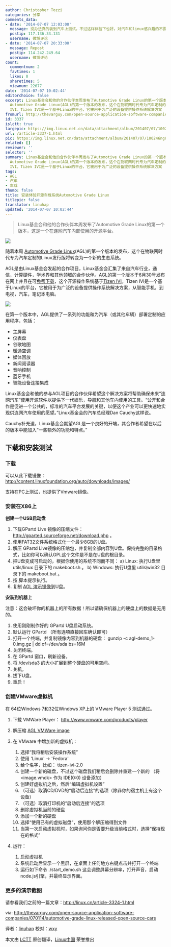```yaml
---
author: Christopher Tozzi
categories: 分享
comments_data:
- date: '2014-07-07 12:03:00'
  message: 没办法真的装到汽车上测试，不过这样体验下也好。对汽车和linux感兴趣的不要错过！
  postip: 117.136.33.131
  username: 微博评论
- date: '2014-07-07 20:33:00'
  message: Repost
  postip: 114.242.249.64
  username: 微博评论
count:
  commentnum: 2
  favtimes: 1
  likes: 0
  sharetimes: 5
  viewnum: 22677
date: '2014-07-07 10:02:44'
editorchoice: false
excerpt: Linux基金会和他的合作伙伴本周发布了Automotive Grade Linux的第一个版本，这是一个在连网汽车内部使用的开源平台。   随着本周
  Automotive Grade Linux(AGL)的第一个版本的发布，这个在物联网时代专为汽车定制的Linux发行版将转变为一个新的生态系统。 AGL是由Linux基金会发起的合作项目，Linux基金会汇集了来自汽车行业，通信，计算硬件，学术界和其他领域的合作伙伴。AGL的第一个版本于6月30号发布在网上并且在可免费下载，这个开源操作系统基于Tizen
  IVI。Tizen IVI是一个基于Linux的平台，它被用于为广泛的设备提供操作系统解决方案
fromurl: http://thevarguy.com/open-source-application-software-companies/070114/automotive-grade-linux-released-open-source-cars
id: 3337
islctt: true
largepic: https://img.linux.net.cn/data/attachment/album/201407/07/100246ng8wng711erbsewo.jpg
url: /article-3337-1.html
pic: https://img.linux.net.cn/data/attachment/album/201407/07/100246ng8wng711erbsewo.jpg.thumb.jpg
related: []
reviewer: ''
selector: ''
summary: Linux基金会和他的合作伙伴本周发布了Automotive Grade Linux的第一个版本，这是一个在连网汽车内部使用的开源平台。   随着本周
  Automotive Grade Linux(AGL)的第一个版本的发布，这个在物联网时代专为汽车定制的Linux发行版将转变为一个新的生态系统。 AGL是由Linux基金会发起的合作项目，Linux基金会汇集了来自汽车行业，通信，计算硬件，学术界和其他领域的合作伙伴。AGL的第一个版本于6月30号发布在网上并且在可免费下载，这个开源操作系统基于Tizen
  IVI。Tizen IVI是一个基于Linux的平台，它被用于为广泛的设备提供操作系统解决方案
tags:
- AGL
- 汽车
- 车载
thumb: false
title: 安装体验开源车载系统Automotive Grade Linux
titlepic: false
translator: linuhap
updated: '2014-07-07 10:02:44'
---
```



> 
> Linux基金会和他的合作伙伴本周发布了Automotive Grade Linux的第一个版本，这是一个在连网汽车内部使用的开源平台。
> 
> 
> 


![](/data/attachment/album/201407/07/100246ng8wng711erbsewo.jpg)


随着本周 [Automotive Grade Linux](https://automotive.linuxfoundation.org/)(AGL)的第一个版本的发布，这个在物联网时代专为汽车定制的Linux发行版将转变为一个新的生态系统。


AGL是由Linux基金会发起的合作项目，Linux基金会汇集了来自汽车行业，通信，计算硬件，学术界和其他领域的合作伙伴。AGL的第一个版本于6月30号发布在网上并且在可[免费下载](http://automotive.linuxfoundation.org/node/add/downloads)，这个开源操作系统基于[Tizen IVI](https://www.tizen.org/)。Tizen IVI是一个基于Linux的平台，它被用于为广泛的设备提供操作系统解决方案，从智能手机，到电视，汽车，笔记本电脑。


![](/data/attachment/album/201407/07/100249f6vfzmalnh2hv7mz.png)


在第一个版本中，AGL提供了一系列的功能和为汽车（或其他车辆）部署定制的应用程序，包括：


* 主屏幕
* 仪表盘
* 谷歌地图
* 暖通空调
* 媒体回放
* 新闻阅读器
* 音响控制
* 蓝牙手机
* 智能设备连接集成


Linux基金会和他的参与AGL项目的合作伙伴希望这个解决方案将帮助确保未来“连网汽车”使用开源软件以提供下一代娱乐，导航和其他车内使用的工具。“公开和合作是促进一个公共的，标准的汽车平台发展的关键，以便这个产业可以更快速地实现供连网汽车使用的愿望。”Linux基金会的汽车总经理Dan Cauchy这样说。


Cauchy补充道，Linux基金会期望AGL是一个良好的开端，其合作者希望在以后的版本中能加入“一些额外的功能和特点。”


下载和安装测试
-------


### 下载


可以从此下载镜像：<http://content.linuxfoundation.org/auto/downloads/images/>


支持在PC上测试，也提供了Vmware镜像。


### 安装在X86上


**创建一个USB启动盘**


1. 下载GPartd Live 镜像的压缩文件：<http://gparted.sourceforge.net/download.php> 。
2. 使用FAT32文件系统格式化一个最少8GB的U盘。
3. 解压 GPartd Live镜像的压缩包，并复制全部内容到U盘。保持完整的目录格式，比如你可以确认GPL这个文件是不是在U盘的根目录。
4. 把U盘变成可启动的，根据你使用的系统不同而不同： a) Linux: 执行U盘里 utils/linux 目录下的 makeboot.sh 。 b) Windows: 执行U盘里 utils\win32 目录下的 makeboot.bat 。
5. 按 脚本提示执行。
6. 复制 [AGL 演示镜像](http://content.linuxfoundation.org/auto/downloads/images/agl-demo-x86-1.0.img.gz)到U盘。


**安装到机器上**


注意：这会破坏你的机器上的所有数据！所以请确保机器上的硬盘上的数据是无用的。


1. 使用刚刚制作好的 GPartd U盘启动系统。
2. 默认运行 GPartd （所有选项直接回车确认即可）
3. 打开一个终端，并复制镜像内容到机器的硬盘： gunzip -c agl-demo\_1-0.img.gz | dd of=/dev/sda bs=16M
4. 关闭终端。
5. 在 GPartd 窗口，刷新设备。
6. 将 /dev/sda3 的大小扩展到整个硬盘的可用空间。
7. 关机。
8. 拔下U盘。
9. 重启！


### 创建VMware虚拟机


在 64位Windows 7和32位Windows XP上的 VMware Player 5 测试通过。


1. 下载 VMWare Player： <http://www.vmware.com/products/player>
2. 解压缩 [AGL VMWare image](http://content.linuxfoundation.org/auto/downloads/images/agl-demo-vmware-1.0.vmdk.bz2)
3. 在 VMware 中增加新的虚拟机：


	1. 选择“我将稍后安装操作系统”
	2. 使用 'Linux' -> 'Fedora'
	3. 给个名字，比如： tizen-ivi-2.0
	4. 创建一个新的磁盘，不过这个磁盘我们稍后会删除并重建一个新的 （将<image.vmdk> 作为 IDE(0:0) 设备添加）
	5. 创建好虚拟机之后，然后“编辑虚拟机设置”
	6. （可选）取消CD/DVD的“启动后连接”的选项（除非你的宿主机上有这个设备）
	7. （可选）取消打印机的“启动后连接”的选项
	8. 删除虚拟机当前的硬盘
	9. 添加一个新的硬盘
	10. 选择“使用已有的虚拟磁盘”，使用那个解压缩得到文件
	11. 当第一次启动虚拟机时，如果询问你是否要升级当前格式时，选择“保持现在的格式”
4. 运行：


	1. 启动虚拟机
	2. 系统启动后显示一个黑屏，在桌面上任何地方右键点击并打开一个终端
	3. 运行如下命令 ./start\_demo.sh 这会调整屏幕分辨率，打开声音，启动node.js引擎，并最终显示界面。


### 更多的演示截图


请参看我们之前的一篇文章：<http://linux.cn/article-3324-1.html>


via: <http://thevarguy.com/open-source-application-software-companies/070114/automotive-grade-linux-released-open-source-cars>


译者：[linuhap](https://github.com/linuhap) 校对：[wxy](https://github.com/wxy)


本文由 [LCTT](https://github.com/LCTT/TranslateProject) 原创翻译，[Linux中国](http://linux.cn/) 荣誉推出